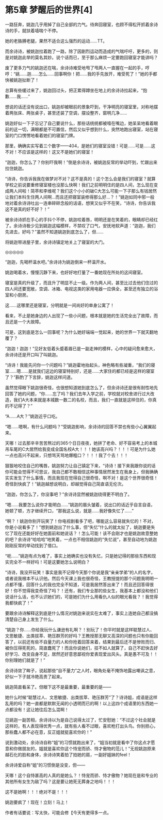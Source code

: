 # 第5章 梦醒后的世界[4]

  一路狂奔，姚迦几乎用掉了自己全部的力气。待奔回寝室，也顾不得松开抓着余诗诗的手，就扶着墙喘个不停。

  她的老胳膊老腿，果然不适合这么强烈的运动……TT。

  而余诗诗，被姚迦拉着跑了一路，除了因剧烈运动而造成的气喘吁吁，更多的，则是对姚迦此举的莫名其妙。说个话而已，至于那么麻烦一定要跑回寝室才能讲吗？

  废了更多力气的姚迦还在喘，余诗诗难受地甩了甩两人一直握在一起的手，哼哼：“姚……迦……怎么……回事啊你！把……我的手先放开，难受死了！”她的手都快被姚迦扯断了！

  总算有些缓过来了，姚迦回过头，把正累得蹲坐在地上的余诗诗拉起来，“抱歉……我……”

  想说的话还没有说出口，姚迦却被眼前的景象吓到，干净明亮的寝室里，对称地摆着两张床、两张桌子，甚至还装了空调，摆设整齐，窗明几净……

  姚迦好似一下子忘记了自己要说什么，那些话统统都被噎在嘴边，她呆呆地看着眼前的这一切，满眼都是不可置信，然后又似乎想到什么，突然地跑出寝室，站在寝室的门口愣愣地看着她们的寝室门牌。

  那里，确确实实写着三个数字——404，是她们的寝室没错！可是……可是……这不对！不应该是这样的！这又不是她们的寝室！

  “迦迦，你怎么了？你别吓我啊！”倒是余诗诗，被姚迦反常的举动吓到，忙跟出来拉住姚迦。

  “诗诗，你告诉我我在做梦对不对？这不是真的！这个怎么会是我们的寝室？就算学校之前说要重修寝室楼也没那么快啊！我们之前明明住的是四人间，怎么现在变成两人间啦！简苹和李维呢？我们这个小小的破C大怎么可能一下子那么有钱居然让我们本科生住两人间啊…而且还把寝室装修得那么好…？！”姚迦如同中邪一般地对着余诗诗吐出一连串碎碎念般的话语，想笑又似乎不在笑，“诗诗，你告诉我这不是真的好不好？！”

  被余诗诗抓在手心的手抖个不停，姚迦咬着唇，明明还是在笑着的，眼睛却已经红了。余诗诗极少见到姚迦这幅模样，不禁叹了口气，安抚地软声道：“迦迦，我们先进去，好吗？”虽然不知道姚迦到底怎么了，但……

  将姚迦带进屋子里，余诗诗镇定地关上了寝室的大门。

  ◎◎◎◎◎

  “迦迦，先喝杯温水吧。”余诗诗为姚迦倒来一杯温开水。

  姚迦喝着水，慢慢沉静下来，也好好地打量了一番她现在所处的这间寝室。

  寝室是真的升级了，而且升了明显不止一级。作为两人间，甚至比过去他们住过的四人间还要宽敞，空调、冰箱、电视这类的家用电器一应俱全，甚至还有独立的浴室和小厨房。

  这……这哪里还是寝室，分明就是一间尚好的单身公寓了！

  看来，不止是她身边的人出现了一些小问题，根本就是她的生活完全出了故障，而且还是一个大故障。

  可是，这到底是怎么一回事呢？为什么她好端端一觉起来，她的世界一下就天翻地覆了？

  “迦迦！迦迦！”见好友低着头蹙着眉已是一副走神的模样，心中的疑问愈来愈大，余诗诗还是开口叫了叫姚迦。

  “诗诗！我能先问你一个问题吗？”姚迦霍地抬起头，神色略有些凝重，“我们的寝室……嗯……是就我们这边的寝室特别好，还是……大家住的都已经是这样的寝室了？”斟酌了下言辞，姚迦这样问道。

  虽然觉得眼下姚迦很奇怪，也很想知道她到底怎么了，但余诗诗还是很有耐性地先回答了她的问题，“你……忘了吗？我们去年入学之前，学校就对校舍进行过大改造，我们A大本来就是本城数一数二的名校，而且，我们一直就是这样住的，你真的不记得了？”

  “A……A大？”姚迦近乎口吃。

  “嗯……嗯啊，有什么问题吗？”受姚迦影响，余诗诗的回答不禁也有些小心翼翼起来。

  天哪！过去那辛辛苦苦熬过的365个日日夜夜，她拼了老命、好不容易考上的本城吊车尾的C大居然给我变成全国名校A大！！！她该高兴吗？！！！可是为什么她一点也高兴不起来，只想骂天骂地爆粗口？！！！我了个去！！！

  狠狠地咬住自己的嘴唇，姚迦努力让自己镇定下来，“诗诗！接下来我跟你说的话你可能会觉得不可思议，我自己都不敢相信这种事情居然发生在我身上，但我确确实实发生了什么事情，而且我现在觉得自己很奇怪，啊不对！是这个世界很奇怪！奇怪到快疯了！”姚迦越想说明白，却越觉得自己简直语无伦次。

  “迦迦，你怎么了，你没事吧？”余诗诗显然被姚迦绕得更不明白了。

  “嗯……我要怎么说你才能明白……”姚迦的眉头皱着，说出口的话近乎自言自语，她顿了顿，方才继续开口，“那我这么说，就是……我好像失忆了……”

  “啊？！姚迦你别开玩笑了！你电视剧看多了吧，哪能这么容易就失忆的！不对，你是小说看多了！”想到姚迦出了什么事，但“失忆”什么的就太扯了，姚迦要是失忆了现在还能好好在她面前和她说话？！怎么可能！该不会刚才也是姚迦故意整她的吧？余诗诗“哈哈哈”地笑着，一点也不相信姚迦的“失忆说”，甚至自动地为姚迦刚刚反常的举动找到了借口。

  “呃……”姚迦有点为难了，事实上她确实也没有失忆，只是她记得的那些东西和现实完全不一样好吗！可是这要她怎么说明白？

  “诗诗，我没开玩笑！事实是我不记得今天那个你说是我“亲亲学弟”的人的名字，或者说我根本不认识他。然后今天课上我也很奇怪，王教授提的那个问题我明明一点都不懂，回答什么的我也完全不知道，可是我居然答出来了！而且还回答得很好！你不觉得我变奇怪了吗？！还有，我们专业那的些女生，我基本上都没和他们说话什么话，也不认识她们的，可是她们为什么用看仇人似的眼光看我？！我觉得我都快疯了！”

  要跟余诗诗解释这到底是什么情况对姚迦来说实在太难了，事实上连她自己都没搞清楚自己身上发生了什么。

  “姚迦？你……你给我玩什么谦逊有礼啊？！别玩了！你平时就是这样聪慧过人、文思敏捷、出类拔萃、艳压群芳的好吗？王教授那无聊又高深的问题也只有你能回答了，以前还有些不自量力的人和你抢着回答来着，结果到最后还不是惨败而归、被你压得死死的，简直蠢死了！而且你说她们，技不如人就算了，自己不赶快去好好学习、改变自身不足，居然还好意思鄙视你爱表现爱出风头。真是愚不可及！！你别理她们就是了！”

  余诗诗敛了眸子，说起那些“自不量力”之人时，眼角处毫不掩饰地露出嘲讽之意，好似一下子就冷艳高贵了起来。

  姚迦简直看呆了。但眼下这不是最重要，最重要的是——

  她什么时候“聪慧过人、文思敏捷、出类拔萃、艳压群芳”了？诗诗姐，成语是这样乱用的吗？她一直都是默默无闻的小透明而已的啊！以上这四个成语里的东西她一点都没有！这让她往后怎么混啊！

  见姚迦一副苦相，余诗诗以为是自己说得太过了，忙安慰她：“不过这个社会就是这样的，有人表现得优秀一点，就有些人看不过眼，喜欢枪打出头鸟。你别担心，那些蠢人都不必在意，反正姐就挺喜欢你的！”

  说到激动处，余诗诗自称“姐”的习惯就跑出来了，“姐当初就是看中了你这点才愿意和你做朋友的，姐就是喜欢你这个恃宠而骄、恃才傲物的范儿！”无视姚迦原来越石化的脸和身体，余诗诗笑着拍了拍她的肩，一副好姐妹的feel！

  余诗诗爱自称“姐”的习惯倒是没变，但——

  天哪！这个自恃甚高的人真的是她么？！恃宠而骄、恃才傲物？她现在是和专业的其他所有女生为敌了吗？这是要让她死无葬身之地吗！！！

  这不是她啊！！！绝对不是！！！

  姚迦要疯了！现在！立刻！马上！

  作者有话要说：写太快，可能会修【今天有更得多一点。
